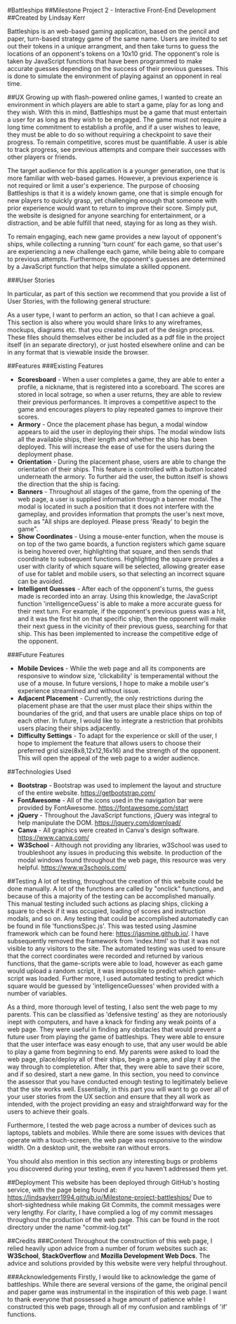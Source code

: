 #Battleships
##Milestone Project 2 - Interactive Front-End Development
##Created by Lindsay Kerr

Battleships is an web-based gaming application, based on the pencil and paper, turn-based strategy game of the same name. 
Users are invited to set out their tokens in a unique arrangment, and then take turns to guess the locations of an opponent's tokens on a 10x10 grid.
The opponent's role is taken by JavaScript functions that have been programmed to make accurate guesses depending on the success of their previous guesses. This is done to simulate the environment of playing against an opponent in real time.

##UX
Growing up with flash-powered online games, I wanted to create an environment in which players are able to start a game, play for as long and they wish. 
With this in mind, Battleships must be a game that must entertain a user for as long as they wish to be engaged. The game must not require a long time commitment to establish a profile, and if a user wishes to leave, they must be able to do so without requiring a checkpoint to save their progress.
To remain competitive, scores must be quantifiable. A user is able to track progress, see previous attempts and compare their successes with other players or friends.

The target audience for this application is a younger generation, one that is more familiar with web-based games. However, a previous experience is not required or limit a user's experience.
The purpose of choosing Battleships is that it is a widely known game, one that is simple enough for new players to quickly grasp, yet challenging enough that someone with prior experience would want to return to improve their score.
Simply put, the website is designed for anyone searching for entertainment, or a distraction, and be able fulfill that need, staying for as long as they wish. 

To remain engaging, each new game provides a new layout of opponent's ships, while collecting a running 'turn count' for each game, so that user's are experiencing a new challenge each game, while being  able to compare to previous attempts. Furthermore, the opponent's guesses are determined by a JavaScript function that helps simulate a skilled opponent.

###User Stories

In particular, as part of this section we recommend that you provide a list of User Stories, with the following general structure:

As a user type, I want to perform an action, so that I can achieve a goal.
This section is also where you would share links to any wireframes, mockups, diagrams etc. that you created as part of the design process. These files should themselves either be included as a pdf file in the project itself (in an separate directory), or just hosted elsewhere online and can be in any format that is viewable inside the browser.

##Features
###Existing Features
* **Scoresboard** - When a user completes a game, they are able to enter a profile, a nickname, that is registered into a scoreboard. The scores are stored in local sotrage, so when a user returns, they are able to review their previous performances. It improves a competitive aspect to the game and encourages players to play repeated games to improve their scores.
* **Armory** - Once the placement phase has begun, a modal window appears to aid the user in deploying their ships. The modal window lists all the available ships, their length and whether the ship has been deployed. This will increase the ease of use for the users during the deployment phase.
* **Orientation** - During the placement phase, users are able to change the orientation of their ships. This feature is controlled with a button located underneath the armory. To further aid the user, the button itself is shows the direction that the ship is facing. 
* **Banners** - Throughout all stages of the game, from the opening of the web page, a user is supplied information through a banner modal. The modal is located in such a position that it does not interfere with the gameplay, and provides information that prompts the user's next move, such as "All ships are deployed. Please press 'Ready' to begin the game".
* **Show Coordinates** - Using a mouse-enter function, when the mouse is on top of the two game boards, a function registers which game square is being hovered over, highlighting that square, and then sends that coordinate to subsequent functions. Highlighting the square provides a user with clarity of which square will be selected, allowing greater ease of use for tablet and mobile users, so that selecting an incorrect square can be avoided.
* **Intelligent Guesses** - After each of the opponent's turns, the guess made is recorded into an array. Using this knowledge, the JavaScript function 'intelligenceGuess' is able to make a more accurate guess for their next turn. For example, if the opponent's previous guess was a hit, and it was the first hit on that specific ship, then the opponent will make their next guess in the vicinity of their previous guess, searching for that ship. This has been implemented to increase the competitive edge of the opponent.

###Future Features
* **Mobile Devices** - While the web page and all its components are responsive to window size, 'clickability' is temperamental without the use of a mouse. In future versions, I hope to make a mobile user's experience streamlined and without issue.
* **Adjacent Placement** - Currently, the only restrictions during the placement phase are that the user must place their ships within the boundaries of the grid, and that users are unable place ships on top of each other. In future, I would like to integrate a restriction that prohibits users placing their ships adjacently.
* **Difficulty Settings** - To adapt for the experience or skill of the user, I hope to implement the feature that allows users to choose their preferred grid size(8x8,12x12,16x16) and the strength of the opponent. This will open the appeal of the web page to a wider audience.


##Technologies Used
* **Bootstrap** - Bootstrap was used to implement the layout and structure of the entire website.
    https://getbootstrap.com/
* **FontAwesome** - All of the icons used in the navigation bar were provided by FontAwesome.
    https://fontawesome.com/start
* **jQuery** - Throughout the JavaScript functions, jQuery was integral to help manipulate the DOM.
    https://jquery.com/download/
* **Canva** - All graphics were created in Canva's design software.
    https://www.canva.com/
* **W3School** - Although not providing any libraries, w3School was used to troubleshoot any issues in producing this website. In production of the modal windows found throughout the web page, this resource was very helpful.
    https://www.w3schools.com/

##Testing
A lot of testing, throughout the creation of this website could be done manually. A lot of the functions are called by "onclick" functions, and because of this a majority of the testing can be accomplished manually.
This manual testing included such actions as placing ships, clicking a square to check if it was occupied, loading of scores and instruction modals, and so on.
Any testing that could be accomplished automatedly can be found in file 'functionsSpec.js'. This  was tested using Jasmine framework which can be found here: https://jasmine.github.io/. I have subsequently removed the framework from 'index.html' so that it was not visible to any visitors to the site.
The automated testing was used to ensure that the correct coordinates were recorded and returned by various functions, that the game-scripts were able to load, however as each game would upload a random script, it was impossible to predict which game-script was loaded. Further more, I used automated testing to predict which square would be guessed by 'intelligenceGuesses' when provided with a number of variables.

As a third, more thorough level of testing, I also sent the web page to my parents. This can be classified as 'defensive testing' as they are notoriously inept with computers, and have a knack for finding any weak points of a web page. They were useful in finding any obstacles that would prevent a future user from playing the game of battleships. They were able to ensure that the user interface was easy enough to use, that any user would be able to play a game from beginning to end.
My parents were asked to load the web page, place/deploy all of their ships, begin a game, and play it all the way through to completetion. After that, they were able to save their score, and if so desired, start a new game.
In this section, you need to convince the assessor that you have conducted enough testing to legitimately believe that the site works well. Essentially, in this part you will want to go over all of your user stories from the UX section and ensure that they all work as intended, with the project providing an easy and straightforward way for the users to achieve their goals.

Furthermore, I tested the web page across a number of devices such as laptops, tablets and mobiles. While there are some issues with devices that operate with a touch-screen, the web page was responsive to the window width. On a desktop unit, the website ran without errors. 

You should also mention in this section any interesting bugs or problems you discovered during your testing, even if you haven't addressed them yet.

##Deployment
This website has been deployed through GitHub's hosting service, with the page being found at:
https://lindsaykerr1994.github.io/Milestone-project-battleships/
Due to short-sightedness while making Git Commits, the commit messages were very lengthy. For clarity, I have complied a log of my commit messages throughout the production of the web page. This can be found in the root directory under the name "commit-log.txt"

##Credits
###Content
Throughout the construction of this web page, I relied heavily upon advice from a number of forum websites such as: **W3School**, **StackOverflow** and **Mozilla Development Web Docs**.  The advice and solutions provided by this website were very helpful throughout.

###Acknowledgements
Firstly, I would like to acknowledge the game of battleships. While there are several versions of the game, the original pencil and paper game was instrumental in the inspiration of this web page.
I want to thank everyone that possessed a huge amount of patience while I constructed this web page, through all of my confusion and ramblings of 'if' functions.